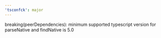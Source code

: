 ```yaml
---
'tsconfck': major
---
```


breaking(peerDependencies): minimum supported typescript version for parseNative and findNative is 5.0
